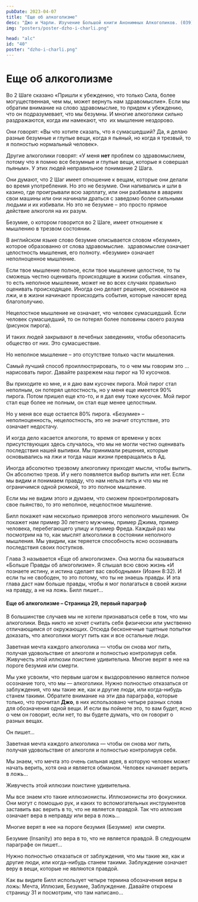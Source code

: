 ```yaml
---
pubDate: 2023-04-07
title: "Еще об алкоголизме"
desc: "Джо и Чарли. Изучение Большой книги Анонимных Алкоголиков. (039)"
img: "posters/poster-dzho-i-charli.png"

head: "alc"
id: "40"
poster: "dzho-i-charli.png"
---
```


# Еще об алкоголизме

Во 2 Шаге сказано «Пришли к убеждению, что только Сила, более могущественная, чем мы, может вернуть нам здравомыслие». Если мы обратим внимание на слово здравомыслие, то придем к убеждению, что он подразумевает, что мы безумны. И многие алкоголики сильно раздражаются, когда им намекают, что  их мышление нездорово.

Они говорят: «Вы что хотите сказать, что я сумасшедший? Да, я делаю разные безумные и глупые вещи, когда я пьяный, но когда я трезвый, то я полностью нормальный человек».

Другие алкоголики говорят: «У меня **нет** проблем со здравомыслием, потому что я помню все безумные и глупые вещи, которые я совершал пьяным».
У этих людей неправильное понимание 2 Шага.

Они думают, что 2 Шаг имеет отношение к вещам, которые они делали во время употребления. Но это не безумие. Они напивались и шли в казино, где проигрывали всю зарплату, или они разбивали в авариях свои машины или они начинали драться с заведомо более сильными людьми и их избивали. Но это не безумие – это просто прямое действие алкоголя на их разум.

Безумие, о котором говорится во 2 Шаге, имеет отношение к мышлению в трезвом состоянии.

В английском языке слово безумие описывается словом «безумие», которое образованно от слова здравомыслие.  здравомыслие означает целостность мышления, его полноту. «безумие» означает неполноценное мышление.

Если твое мышление полное, если твое мышление целостное, то ты сможешь честно оценивать происходящие в жизни события. «insane», то есть неполное мышление, может не во всех случаях правильно оценивать происходящее. Иногда оно делает решение, основанное на лжи, и в жизни начинают происходить события, которые наносят вред благополучию.

Нецелостное мышление не означает, что человек сумасшедший. Если человек сумасшедший, то он потерял более половины своего разума (рисунок пирога).

И таких людей закрывают в лечебных заведениях, чтобы обезопасить общество от них. Это сумасшествие.

Но неполное мышление – это отсутствие только части мышления.

Самый лучший способ проиллюстрировать, то о чем мы говорим это … нарисовать пирог. Давайте разрежем наш пирог на 10 кусочков.

Вы приходите ко мне, и я даю вам кусочек пирога. Мой пирог стал неполным, он потерял целостность, но у меня еще имеется 90% пирога. Потом пришел еще кто-то, и я дал ему тоже кусочек. Мой пирог стал еще более не полным, он стал еще менее целостным.

Но у меня все еще остается 80% пирога. «Безумие» – неполноценность, нецелостность, это не значит отсутствие, это означает недостачу.

И когда дело касается алкоголя, то время от времени у всех присутствующих здесь случалось, что мы не могли честно оценивать последствия нашей выпивки. Мы принимали решения, которые основывались на лжи и тогда наши жизни превращались в Ад.

Иногда абсолютно трезвому алкоголику приходят мысли, чтобы выпить. Он абсолютно трезв. И у него появляется выбор выпить или нет. Если мы видим и понимаем правду, что нам нельзя пить и что мы не ограничимся одной рюмкой, то это полное мышление.

Если мы не видим этого и думаем, что сможем проконтролировать свое пьянство, то это неполное, нецелостное мышление.

Билл покажет нам несколько примеров этого неполного мышления. Он покажет нам пример 30 летнего мужчины, пример Джима, пример человека, перебегающего улицу и пример Фреда. Каждый раз мы посмотрим на то, как мыслят алкоголики в состоянии неполного мышления. Мы увидим, как теряется способность ясно осознавать последствия своих поступков.

Глава 3 называется «Еще об алкоголизме». Она могла бы называться «Больше Правды об алкоголизме». Я слышал всю свою жизнь «И познаете истину, и истина сделает вас свободными» (Иоанн 8:32). И если ты не свободен, то это потому, что ты не знаешь правды. И эта глава даст нам больше правды, чтобы я мог полагаться в своей жизни на правду, а не на ложь. Билл пишет…

#### Еще об алкоголизме – Страница 29, первый параграф

В большинстве случаев мы не хотели признаваться себе в том, что мы алкоголики. Ведь никто не хочет считать себя физически или умственно отличающимся от окружающих. Отсюда бесконечные тщетные попытки доказать, что алкоголики могут пить как и все остальные люди.

Заветная мечта каждого алкоголика — чтобы он снова мог пить, получая удовольствие от алкоголя и полностью контролируя себя. Живучесть этой иллюзии поистине удивительна. Многие верят в нее на пороге безумия или смерти.

Мы уже усвоили, что первым шагом к выздоровлению является полное осознание того, что мы — алкоголики. Нужно полностью отказаться от заблуждения, что мы такие же, как и другие люди, или когда-нибудь станем такими.
Обратите внимание на эти два параграфа, которые только, что прочитал **Джо**, в них использовано четыре разных слова для обозначения одной вещи. И если вы поймете это, то вам будет, ясно о чем он говорит, если нет, то вы будете думать, что он говорит о разных вещах.

Он пишет…

Заветная мечта каждого алкоголика — чтобы он снова мог пить, получая удовольствие от алкоголя и полностью контролируя себя.

Мы знаем, что мечта это очень сильная идея, в которую человек может начать верить, хотя она и является обманом. Человек начинает верить в ложь…

Живучесть этой иллюзии поистине удивительна.

Мы все знаем кто такие иллюзионисты. Иллюзионисты это фокусники. Они могут с помощью рук, и каких то вспомогательных инструментов заставить вас верить в то, что не является правдой. Так что иллюзия означает вера в неправду или вера в ложь…

Многие верят в нее на пороге безумия (Безумие)  или смерти.

Безумие (Insanity) это вера в то, что не является правдой. В следующем параграфе он пишет…

Нужно полностью отказаться от заблуждения, что мы такие же, как и другие люди, или когда-нибудь станем такими.
Заблуждение означает веру в вещи, которые не являются правдой.

Как вы видите Билл использует четыре термина обозначения веры в ложь: Мечта, Иллюзия, Безумие, Заблуждение.
Давайте откроем страницу 31 и посмотрим, что там написано…

